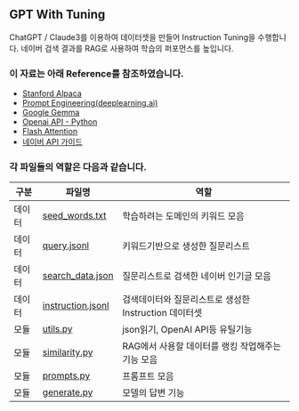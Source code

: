 ## GPT With Tuning
ChatGPT / Claude3를 이용하여 데이터셋을 만들어 Instruction Tuning을 수행합니다.
네이버 검색 결과를 RAG로 사용하여 학습의 퍼포먼스를 높입니다.

### 이 자료는 아래 Reference를 참조하였습니다.
+ [Stanford Alpaca](https://github.com/tatsu-lab/stanford_alpaca)
+ [Prompt Engineering(deeplearning.ai)](https://www.deeplearning.ai/short-courses/chatgpt-prompt-engineering-for-developers)
+ [Google Gemma](https://huggingface.co/google/gemma-2b-it)
+ [Openai API - Python](https://github.com/openai/openai-python)
+ [Flash Attention](https://github.com/Dao-AILab/flash-attention)
+ [네이버 API 가이드](https://developers.naver.com/docs/common/openapiguide/)

### 각 파일들의 역할은 다음과 같습니다.
|구분|파일명|역할|
|-|-|-|
|데이터|[seed_words.txt](seed_words.txt)|학습하려는 도메인의 키워드 모음|
|데이터|[query.jsonl](query.jsonl)|키워드기반으로 생성한 질문리스트|
|데이터|[search_data.json](search_data.json)|질문리스트로 검색한 네이버 인기글 모음|
|데이터|[instruction.jsonl](instruction.jsonl)|검색데이터와 질문리스트로 생성한 Instruction 데이터셋|
|모듈|[utils.py](utils.py)|json읽기, OpenAI API등 유틸기능|
|모듈|[similarity.py](similarity.py)|RAG에서 사용할 데이터를 랭킹 작업해주는 기능 모음|
|모듈|[prompts.py](prompts.py)|프롬프트 모음|
|모듈|[generate.py](generate.py)|모델의 답변 기능|
